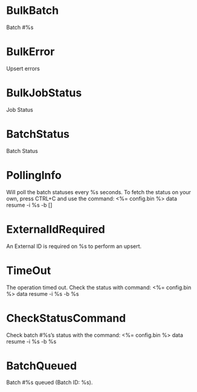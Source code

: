 # BulkBatch

Batch #%s

# BulkError

Upsert errors

# BulkJobStatus

Job Status

# BatchStatus

Batch Status

# PollingInfo

Will poll the batch statuses every %s seconds.
To fetch the status on your own, press CTRL+C and use the command:
<%= config.bin %> data resume -i %s -b [<batchId>]

# ExternalIdRequired

An External ID is required on %s to perform an upsert.

# TimeOut

The operation timed out. Check the status with command:
<%= config.bin %> data resume -i %s -b %s

# CheckStatusCommand

Check batch #%s’s status with the command:
<%= config.bin %> data resume -i %s -b %s

# BatchQueued

Batch #%s queued (Batch ID: %s).
